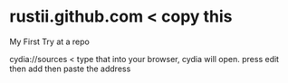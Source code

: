 rustii.github.com < copy this
=================

My First Try at a repo

cydia://sources < type that into your browser, cydia will open. press edit then add then paste the address
